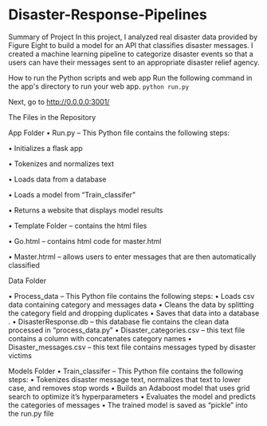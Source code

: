 # Disaster-Response-Pipelines


Summary of Project
In this project, I analyzed real disaster data provided by Figure Eight to build a model for an API that classifies disaster messages. I created a machine learning pipeline to categorize disaster events so that a users can have their messages sent to an appropriate disaster relief agency.


How to run the Python scripts and web app
Run the following command in the app's directory to run your web app.
    `python run.py`

Next, go to http://0.0.0.0:3001/

The Files in the Repository

App Folder
•	Run.py – This Python file contains the following steps: 

  •	Initializes a flask app
  
  •	Tokenizes and normalizes text
  
  •	Loads data from a database
  
  •	Loads a model from “Train_classifer”
  
  •	Returns a website that displays model results
  
•	Template Folder – contains the html files

  •	Go.html – contains html code for master.html
  
  •	Master.htrml – allows users to enter messages that are then automatically classified

Data Folder

•	Process_data – This Python file contains the following steps: 
  •	Loads csv data containing category and messages data
  •	Cleans the data by splitting the category field and dropping duplicates
  •	Saves that data into a database .
•	DisasterResponse.db – this database fie contains the clean data processed in “process_data.py”
•	Disaster_categories.csv – this text file contains a column with concatenates category names
•	Disaster_messages.csv – this text file contains messages typed by disaster victims

Models Folder
•	Train_classifer – This Python file contains the following steps: 
•	Tokenizes disaster message text, normalizes that text to lower case, and removes stop words
•	Builds an Adaboost model that uses grid search to optimize it’s hyperparameters
•	Evaluates the model and predicts the categories of messages
•	The trained model is saved as “pickle” into the run.py file

